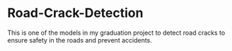 # Road-Crack-Detection
This is one of the models in my graduation project to detect road cracks to ensure safety in the roads and prevent accidents.
